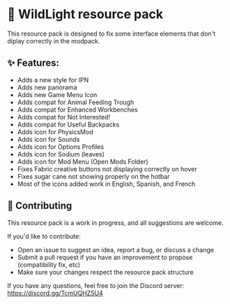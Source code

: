 # 🌲 WildLight resource pack

This resource pack is designed to fix some interface elements that don't diplay correctly in the modpack.

## ✨ Features:

- Adds a new style for IPN
- Adds new panorama
- Adds new Game Menu Icon
- Adds compat for Animal Feeding Trough
- Adds compat for Enhanced Workbenches
- Adds compat for Not Interested!
- Adds compat for Useful Backpacks
- Adds icon for PhysicsMod
- Adds icon for Sounds
- Adds icon for Options Profiles
- Adds icon for Sodium (leaves)
- Adds icon for Mod Menu (Open Mods Folder)
- Fixes Fabric creative buttons not displaying correctly on hover
- Fixes sugar cane not showing properly on the hotbar
- Most of the icons added work in English, Spanish, and French

## 🤝 Contributing

This resource pack is a work in progress, and all suggestions are welcome.

If you'd like to contribute:

- Open an issue to suggest an idea, report a bug, or discuss a change
- Submit a pull request if you have an improvement to propose (compatibility fix, etc)
- Make sure your changes respect the resource pack structure

If you have any questions, feel free to join the Discord server: https://discord.gg/TcmUQHZ5U4
